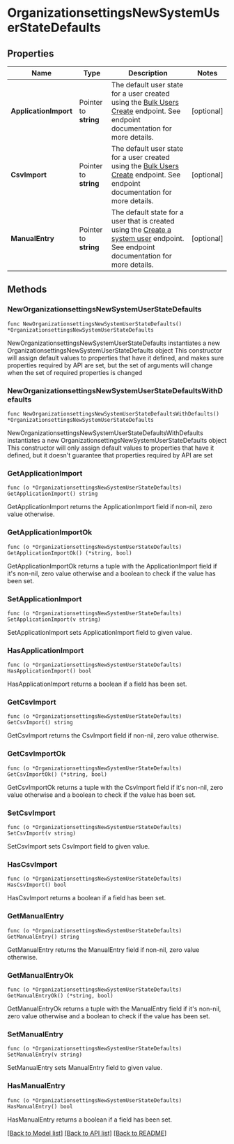 # OrganizationsettingsNewSystemUserStateDefaults

## Properties

Name | Type | Description | Notes
------------ | ------------- | ------------- | -------------
**ApplicationImport** | Pointer to **string** | The default user state for a user created using the [Bulk Users Create](https://docs.jumpcloud.com/api/2.0/index.html#operation/bulk_usersCreate) endpoint. See endpoint documentation for more details. | [optional] 
**CsvImport** | Pointer to **string** | The default user state for a user created using the [Bulk Users Create](https://docs.jumpcloud.com/api/2.0/index.html#operation/bulk_usersCreate) endpoint. See endpoint documentation for more details. | [optional] 
**ManualEntry** | Pointer to **string** | The default state for a user that is created using the [Create a system user](https://docs.jumpcloud.com/api/1.0/index.html#operation/systemusers_post) endpoint. See endpoint documentation for more details. | [optional] 

## Methods

### NewOrganizationsettingsNewSystemUserStateDefaults

`func NewOrganizationsettingsNewSystemUserStateDefaults() *OrganizationsettingsNewSystemUserStateDefaults`

NewOrganizationsettingsNewSystemUserStateDefaults instantiates a new OrganizationsettingsNewSystemUserStateDefaults object
This constructor will assign default values to properties that have it defined,
and makes sure properties required by API are set, but the set of arguments
will change when the set of required properties is changed

### NewOrganizationsettingsNewSystemUserStateDefaultsWithDefaults

`func NewOrganizationsettingsNewSystemUserStateDefaultsWithDefaults() *OrganizationsettingsNewSystemUserStateDefaults`

NewOrganizationsettingsNewSystemUserStateDefaultsWithDefaults instantiates a new OrganizationsettingsNewSystemUserStateDefaults object
This constructor will only assign default values to properties that have it defined,
but it doesn't guarantee that properties required by API are set

### GetApplicationImport

`func (o *OrganizationsettingsNewSystemUserStateDefaults) GetApplicationImport() string`

GetApplicationImport returns the ApplicationImport field if non-nil, zero value otherwise.

### GetApplicationImportOk

`func (o *OrganizationsettingsNewSystemUserStateDefaults) GetApplicationImportOk() (*string, bool)`

GetApplicationImportOk returns a tuple with the ApplicationImport field if it's non-nil, zero value otherwise
and a boolean to check if the value has been set.

### SetApplicationImport

`func (o *OrganizationsettingsNewSystemUserStateDefaults) SetApplicationImport(v string)`

SetApplicationImport sets ApplicationImport field to given value.

### HasApplicationImport

`func (o *OrganizationsettingsNewSystemUserStateDefaults) HasApplicationImport() bool`

HasApplicationImport returns a boolean if a field has been set.

### GetCsvImport

`func (o *OrganizationsettingsNewSystemUserStateDefaults) GetCsvImport() string`

GetCsvImport returns the CsvImport field if non-nil, zero value otherwise.

### GetCsvImportOk

`func (o *OrganizationsettingsNewSystemUserStateDefaults) GetCsvImportOk() (*string, bool)`

GetCsvImportOk returns a tuple with the CsvImport field if it's non-nil, zero value otherwise
and a boolean to check if the value has been set.

### SetCsvImport

`func (o *OrganizationsettingsNewSystemUserStateDefaults) SetCsvImport(v string)`

SetCsvImport sets CsvImport field to given value.

### HasCsvImport

`func (o *OrganizationsettingsNewSystemUserStateDefaults) HasCsvImport() bool`

HasCsvImport returns a boolean if a field has been set.

### GetManualEntry

`func (o *OrganizationsettingsNewSystemUserStateDefaults) GetManualEntry() string`

GetManualEntry returns the ManualEntry field if non-nil, zero value otherwise.

### GetManualEntryOk

`func (o *OrganizationsettingsNewSystemUserStateDefaults) GetManualEntryOk() (*string, bool)`

GetManualEntryOk returns a tuple with the ManualEntry field if it's non-nil, zero value otherwise
and a boolean to check if the value has been set.

### SetManualEntry

`func (o *OrganizationsettingsNewSystemUserStateDefaults) SetManualEntry(v string)`

SetManualEntry sets ManualEntry field to given value.

### HasManualEntry

`func (o *OrganizationsettingsNewSystemUserStateDefaults) HasManualEntry() bool`

HasManualEntry returns a boolean if a field has been set.


[[Back to Model list]](../README.md#documentation-for-models) [[Back to API list]](../README.md#documentation-for-api-endpoints) [[Back to README]](../README.md)



